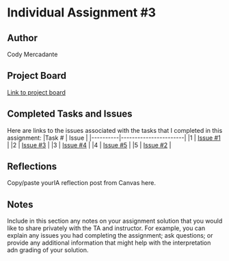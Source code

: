 # Individual Assignment #3

## Author
Cody Mercadante

## Project Board
[Link to project board](https://github.com/wsu-cpts489-fa21/ia3-cody909/projects/1)

## Completed Tasks and Issues
Here are links to the issues associated with the tasks that I completed in this assignment:
|Task # | Issue |
|----------|-----------------------|
|1 | [Issue #1](https://github.com/wsu-cpts489-fa21/ia3-cody909/issues/1) |
|2 | [Issue #3](https://github.com/wsu-cpts489-fa21/ia3-cody909/issues/3) |
|3 | [Issue #4](https://github.com/wsu-cpts489-fa21/ia3-cody909/issues/4) |
|4 | [Issue #5](https://github.com/wsu-cpts489-fa21/ia3-cody909/issues/5) |
|5 | [Issue #2](https://github.com/wsu-cpts489-fa21/ia3-cody909/issues/2) |

## Reflections
Copy/paste yourIA reflection post from Canvas here.

## Notes
Include in this section any notes on your assignment solution that you would like to share privately with the TA and instructor. For example, you can explain any issues you had completing the assignment; ask questions; or provide any additional information that might help with the interpretation adn grading of your solution.
